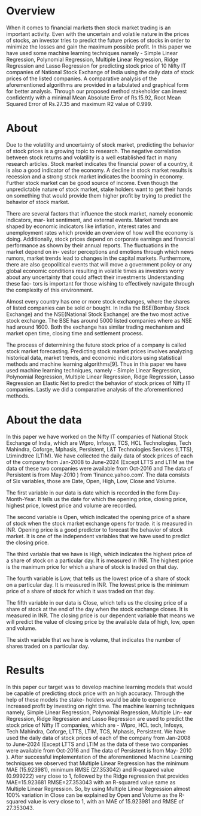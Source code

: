 # Overview
When it comes to financial markets then stock market trading is an important activity. Even
with the uncertain and volatile nature in the prices of stocks, an investor tries to predict
the future prices of stocks in order to minimize the losses and gain the maximum possible
profit. In this paper we have used some machine learning techniques namely - Simple Linear
Regression, Polynomial Regression, Multiple Linear Regression, Ridge Regression and Lasso
Regression for predicting stock price of 10 Nifty IT companies of National Stock Exchange
of India using the daily data of stock prices of the listed companies. A comparative analysis
of the aforementioned algorithms are provided in a tabulated and graphical form for better
analysis. Through our proposed method stakeholder can invest confidently with a minimal
Mean Absolute Error of Rs.15.92, Root Mean Squared Error of Rs.27.35 and maximum R2
value of 0.999.

# About
Due to the volatility and uncertainty of stock market, predicting the behavior of stock prices
is a growing topic to research. The negative correlation between stock returns and volatility is
a well established fact in many research articles. Stock market indicates
the financial power of a country, it is also a good indicator of the economy. A decline in
stock market results is recession and a strong stock market indicates the booming in economy.
Further stock market can be good source of income. Even though the unpredictable nature
of stock market, stake holders want to get their hands on something that would provide
them higher profit by trying to predict the behavior of stock market.

There are several factors that influence the stock market, namely economic indicators, mar-
ket sentiment, and external events. Market trends are shaped by economic indicators like
inflation, interest rates and unemployment rates which provide an overview of how well the
economy is doing. Additionally, stock prices depend on corporate earnings and financial
performance as shown by their annual reports. The fluctuations in the market depend on in-
vestor perceptions and emotions through which news rumors, market trends lead to changes
in the capital markets. Furthermore, there are also geopolitical events that will move a
government policy or any global economic conditions resulting in volatile times as investors
worry about any uncertainty that could affect their investments Understanding these fac-
tors is important for those wishing to effectively navigate through the complexity of this
environment.

Almost every country has one or more stock exchanges, where the shares of listed companies
can be sold or bought. In India the BSE(Bombay Stock Exchange) and the NSE(National
Stock Exchange) are the two most active stock exchange. The BSE has around 5000 listed
companies where as NSE had around 1600. Both the exchange has similar trading mechanism
and market open time, closing time and settlement process.

The process of determining the future stock price of a company is called stock market
forecasting. Predicting stock market prices involves analyzing historical data, market trends,
and economic indicators using statistical methods and machine learning algorithms[9]. Thus
in this paper we have used machine learning techniques, namely - Simple Linear Regression,
Polynomial Regression, Multiple Linear Regression, Ridge Regression, Lasso Regression an
Elastic Net to predict the behavior of stock prices of Nifty IT companies. Lastly we did a
comparative analysis of the aforementioned methods.

# About the data
In this paper we have worked on the Nifty IT companies of National Stock Exchange of
India, which are Wipro, Infosys, TCS, HCL Technologies, Tech Mahindra, Coforge, Mphasis,
Persistent, L&T Technologies Services (LTTS), Ltimindtree (LTIM). We have collected the
daily data of stock prices of each of the company from Jan-2008 to June-2024 (Except LTTS
and LTIM as the data of these two companies were available from Oct-2016 and The data of
Persistent is from May-2010 ) from ’finance.yahoo.com’. The data consists of Six variables,
those are Date, Open, High, Low, Close and Volume.

The first variable in our data is date which is recorded in the form Day-Month-Year. It tells
us the date for which the opening price, closing price, highest price, lowest price and volume
are recorded.

The second variable is Open, which indicated the opening price of a share of stock when
the stock market exchange opens for trade. it is measured in INR. Opening price is a good
predictor to forecast the behavior of stock market. It is one of the independent variables
that we have used to predict the closing price.

The third variable that we have is High, which indicates the highest price of a share of stock
on a particular day. It is measured in INR. The highest price is the maximum price for which
a share of stock is traded on that day.

The fourth variable is Low, that tells us the lowest price of a share of stock on a particular
day. It is measured in INR. The lowest price is the minimum price of a share of stock for
which it was traded on that day.

The fifth variable in our data is Close, which tells us the closing price of a share of stock
at the end of the day when the stock exchange closes. It is measured in INR. The closing
price is our dependent variable that means we will predict the value of closing price by the
available data of high, low, open and volume.

The sixth variable that we have is volume, that indicates the number of shares traded on a
particular day.

# Results
In this paper our target was to develop machine learning models that would be capable of
predicting stock price with an high accuracy. Through the help of these models the stake-
holders would be able to experience increased profit by investing on right time. The machine
learning techniques namely, Simple Linear Regression, Polynomial Regression, Multiple Lin-
ear Regression, Ridge Regression and Lasso Regression are used to predict the stock price
of Nifty IT companies, which are - Wipro, HCL tech, Infosys, Tech Mahindra, Coforge,
LTTS, LTIM, TCS, Mphasis, Persistent. We have used the daily data of stock prices of
each of the company from Jan-2008 to June-2024 (Except LTTS and LTIM as the data of
these two companies were available from Oct-2016 and The data of Persistent is from May-
2010 ). After successful implementation of the aforementioned Machine Learning techniques
we observed that Multiple Linear Regression has the minimum MAE (15.923981), minimum
RMSE (27.353042) and R-squared value (0.999222) very close to 1, followed by the Ridge
regression that provides MAE=15.923681 RMSE=27.353043 with an R-squared value same
as Multiple Linear Regression.
So, by using Multiple Linear Regression almost 100% variation in Close can be explained by
Open and Volume as the R-squared value is very close to 1, with an MAE of 15.923981 and
RMSE of 27.353043.

